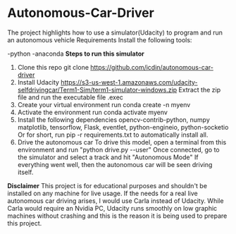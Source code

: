 # Autonomous-Car-Driver
The project highlights how to use a simulator(Udacity) to program and run an autonomous vehicle
Requirements Install the following tools:

-python
-anaconda 
**Steps to run this simulator**
1. Clone this repo git clone https://github.com/icdin/autonomous-car-driver
2. Install Udacity https://s3-us-west-1.amazonaws.com/udacity-selfdrivingcar/Term1-Sim/term1-simulator-windows.zip
   Extract the zip file and run the executable file .exec
3. Create your virtual environment run conda create -n myenv
4. Activate the environment run conda activate myenv
5. Install the following dependencies opencv-contrib-python, numpy matplotlib, tensorflow, Flask, eventlet, python-engineio, python-socketio Or for short,
   run pip -r requirements.txt to automatically install all.
6. Drive the autonomous car
   To drive this model, open a terminal from this environment and run "python drive.py --user" Once connected,
   go to the simulator and select a track and hit "Autonomous Mode" If everything went well, then the autonomous car will be seen driving itself.

**Disclaimer** 
This project is for educational purposes and shouldn't be installed on any machine for live usage. If the needs for a real live autonomous car driving arises, I would use Carla instead of Udacity. While Carla would require an Nvidia PC, Udacity runs smoothly on low graphic machines without crashing and this is the reason it is being used to prepare this project.
